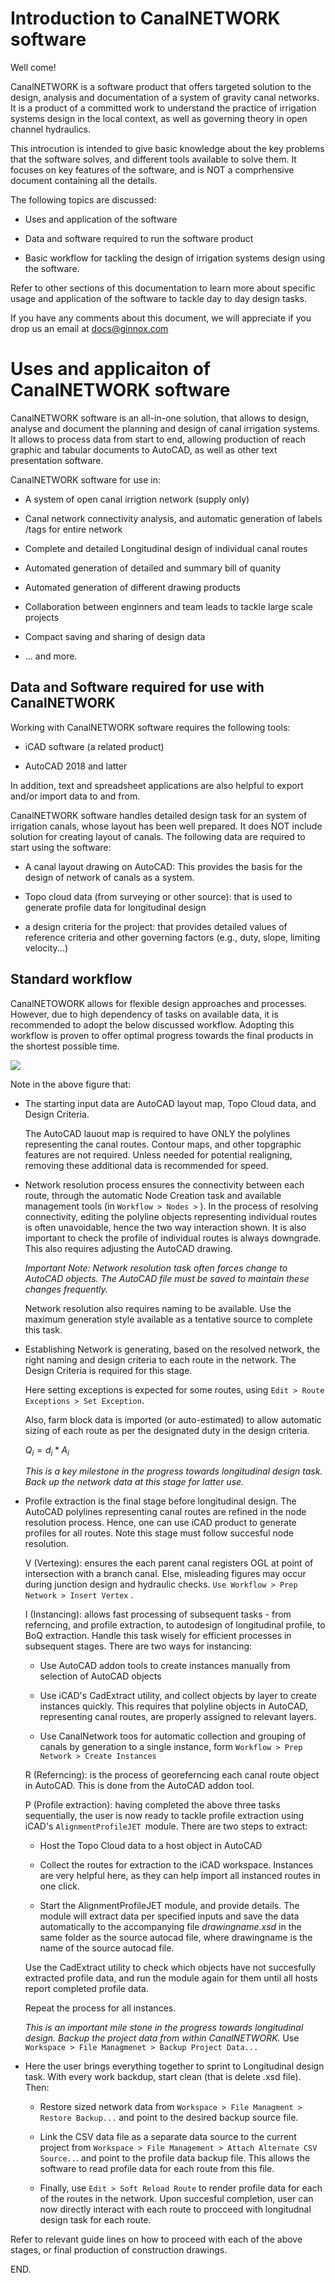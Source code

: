 # Introduction to CanalNETWORK software

Well come!

CanalNETWORK is a software product that offers targeted solution to the design, analysis and documentation of a system of gravity canal networks. It is a product of a committed work to understand the practice of irrigation systems design in the local context, as well as governing theory in open channel hydraulics. 

This introcution is intended to give basic knowledge about the key problems that the software solves, and different tools available to solve them. It focuses on key features of the software, and is NOT a comprhensive document containing all the details. 

The following topics are discussed:

- Uses and application of the software

- Data and software required to run the software product

- Basic workflow for tackling the design of irrigation systems design using the software.

Refer to other sections of this documentation to learn more about specific usage and application of the software to tackle day to day design tasks.

If you have any comments about this document, we will appreciate if you drop us an email at docs@ginnox.com

# Uses and applicaiton of CanalNETWORK software

CanalNETWORK software is an all-in-one solution, that allows to design, analyse and document the planning and design of canal irrigation systems. It allows to process data from start to end, allowing production of reach graphic and tabular documents to AutoCAD, as well as other text presentation software.

CanalNETWORK software for use in:

* A system of open canal irrigtion network (supply only)

* Canal network connectivity analysis, and automatic generation of labels /tags for entire network

* Complete and detailed Longitudinal design of individual canal routes

* Automated generation of detailed and summary bill of quanity

* Automated generation of different drawing products

* Collaboration between enginners and team leads to tackle large scale projects

* Compact saving and sharing of design data

* ... and more.

## Data and Software required for use with CanalNETWORK

Working with CanalNETWORK software requires the following tools:

* iCAD software (a related product)

* AutoCAD 2018 and latter

In addition, text and spreadsheet applications are also helpful to export and/or import data to and from.

CanalNETWORK software handles detailed design task for an system of irrigation canals, whose layout has been well prepared. It does NOT include solution for creating layout of canals. The following data are required to start using the software:

* A canal layout drawing on AutoCAD: This provides the basis for the design of network of canals as a system.

* Topo cloud data (from surveying or other source): that is used to generate profile data for longitudinal design

* a design criteria for the project: that provides detailed values of reference criteria and other governing factors (e.g., duty, slope, limiting velocity...)

## Standard workflow

CanalNETOWORK allows for flexible design approaches and processes. However, due to high dependency of tasks on available data, it is recommended to adopt the below discussed workflow. Adopting this workflow is proven to offer optimal progress towards the final products in the shortest possible time.

![](Images%20for%20Guide/Workflow1.png)

Note in the above figure that:

- The starting input data are AutoCAD layout map, Topo Cloud data, and Design Criteria.
  
  The AutoCAD lauout map is required to have ONLY the polylines representing the canal routes. Contour maps, and other topgraphic features are not required. Unless needed for potential realigning, removing these additional data is recommended for speed.

- Network resolution process ensures the connectivity between each route, through the automatic Node Creation task and available management tools (in `Workflow > Nodes >` ). In the process of resolving connectivity, editing the polyline objects representing individual routes is often unavoidable, hence the two way interaction shown. It is also important to check the profile of individual routes is always downgrade. This also requires adjusting the AutoCAD drawing.
  
  *Important Note: Network resolution task often forces change to AutoCAD objects. The AutoCAD file must be saved to maintain these changes frequently.*
  
  Network resolution also requires naming to be available. Use the maximum generation style available as a tentative source to complete this task.

- Establishing Network is generating, based on the resolved network, the right naming and design criteria to each route in the network. The Design Criteria is required for this stage. 
  
  Here setting exceptions is expected for some routes, using `Edit > Route Exceptions > Set Exception`. 
  
  Also, farm block data is imported (or auto-estimated) to allow automatic sizing of each route as per the designated duty in the design criteria.
  
  $Q_i= d_i*A_i$
  
  *This is a key milestone in the progress towards longitudinal design task. Back up the network data at this stage for latter use.*

- Profile extraction is the final stage before longitudinal design. The AutoCAD polylines representing canal routes are refined in the node resolution process. Hence, one can use iCAD product to generate profiles for all routes. Note this stage must follow succesful node resolution.
  
  V (Vertexing): ensures the each parent canal registers OGL at point of intersection with a branch canal. Else, misleading figures may occur during junction design and hydraulic checks. `Use Workflow > Prep Network > Insert Vertex` . 
  
  I (Instancing): allows fast processing of subsequent tasks - from referncing, and profile extraction, to autodesign of longitudinal profile, to BoQ extraction. Handle this task wisely for efficient processes in subsequent stages. There are two ways for instancing:
  
  - Use AutoCAD addon tools to create instances manually from selection of AutoCAD objects
  
  - Use iCAD's CadExtract utility, and collect objects by layer to create instances quickly. This requires that polyline objects in AutoCAD, representing canal routes, are properly assigned to relevant layers.
  
  - Use CanalNetwork toos for automatic collection and grouping of canals by generation to a single instance, form  `Workflow > Prep Network > Create Instances`
  
  R (Referncing): is the process of georeferncing each canal route object in AutoCAD. This is done from the AutoCAD addon tool.
  
  P (Profile extraction): having completed the above three tasks sequentially, the user is now ready to tackle profile extraction using iCAD's `AlignmentProfileJET `module. There are two steps to extract:
  
  - Host the Topo Cloud data to a host object in AutoCAD
  
  - Collect the routes for extraction to the iCAD workspace. Instances are very helpful here, as they can help import all instanced routes in one click.
  
  - Start the AlignmentProfileJET module, and provide details. The module will extract data per specified inputs and save the data automatically to the accompanying file *drawingname.xsd*  in the same folder as the source autocad file, where drawingname is the name of the source autocad file.
  
  Use the CadExtract utility to check which objects have not succesfully extracted profile data, and run the module again for them until all hosts report completed profile data.
  
  Repeat the process for all instances. 
  
  *This is an important mile stone in the progress towards longitudinal design. Backup the project data from within CanalNETWORK.* Use `Workspace > File Managmenet > Backup Project Data...`

- Here the user brings everything together to sprint to Longitudinal design task. With every work backdup, start clean (that is delete .xsd file). Then:
  
  - Restore sized network data from `Workspace > File Managment > Restore Backup...` and point to the desired backup source file.
  
  - Link the CSV data file as a separate data source to the current project from `Workspace > File Management > Attach Alternate CSV Source..`. and point to the profile data backup file. This allows the software to read profile data for each route from this file.
  
  - Finally, use `Edit > Soft Reload Route` to render profile data for each of the routes in the network. Upon succesful completion, user can now directly interact with each route to procceed with longitudnal design task for each route.

Refer to relevant guide lines on how to proceed with each of the above stages, or final production of construction drawings.

END.
